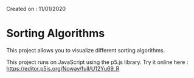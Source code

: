 Created on : 11/01/2020

# Sorting Algorithms

This project allows you to visualize different sorting algorithms.

This project runs on JavaScript using the p5.js library.
Try it online here : https://editor.p5js.org/Noway/full/U12Yu69_R
